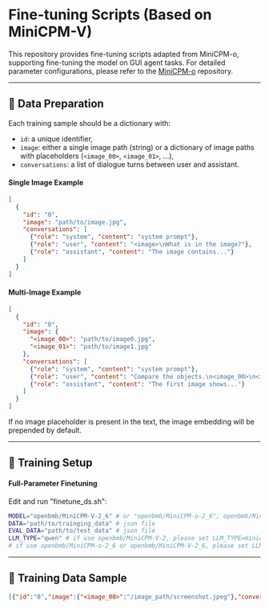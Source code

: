 # Fine-tuning Scripts (Based on MiniCPM-V)

This repository provides fine-tuning scripts adapted from MiniCPM-o, supporting fine-tuning the model on GUI agent tasks. For detailed parameter configurations, please refer to the [MiniCPM-o](https://github.com/OpenBMB/MiniCPM-o/tree/main/finetune) repository.

---

## 📂 Data Preparation

Each training sample should be a dictionary with:

- `id`: a unique identifier,
- `image`: either a single image path (string) or a dictionary of image paths with placeholders (`<image_00>`, `<image_01>`, ...),
- `conversations`: a list of dialogue turns between user and assistant.

#### Single Image Example

```json
[
  {
    "id": "0",
    "image": "path/to/image.jpg",
    "conversations": [
      {"role": "system", "content": "system prompt"},
      {"role": "user", "content": "<image>\nWhat is in the image?"},
      {"role": "assistant", "content": "The image contains..."}
    ]
  }
]
```

#### Multi-Image Example

```json
[
  {
    "id": "0",
    "image": {
      "<image_00>": "path/to/image0.jpg",
      "<image_01>": "path/to/image1.jpg"
    },
    "conversations": [
      {"role": "system", "content": "system prompt"},
      {"role": "user", "content": "Compare the objects.\n<image_00>\n<image_01>"},
      {"role": "assistant", "content": "The first image shows..."}
    ]
  }
]
```

If no image placeholder is present in the text, the image embedding will be prepended by default.

---

## 🚀 Training Setup

#### Full-Parameter Finetuning

Edit and run  "finetune_ds.sh":

```bash
MODEL="openbmb/MiniCPM-V-2_6" # or "openbmb/MiniCPM-o-2_6", openbmb/MiniCPM-Llama3-V-2_5, openbmb/MiniCPM-V-2
DATA="path/to/trainging_data" # json file
EVAL_DATA="path/to/test_data" # json file
LLM_TYPE="qwen" # if use openbmb/MiniCPM-V-2, please set LLM_TYPE=minicpm, if use openbmb/MiniCPM-Llama3-V-2_5, please set LLM_TYPE="llama3",
# if use openbmb/MiniCPM-o-2_6 or openbmb/MiniCPM-V-2_6, please set LLM_TYPE=qwen
```

---

## 📃 Training Data Sample

```json
[{"id":"0","image":{"<image_00>":"/image_path/screenshot.jpeg"},"conversations":[{"role":"system","content":"# Role\n你是一名熟悉安卓系统触屏GUI操作的智能体，将根据用户的问题，分析当前界面的GUI元素和布局，生成相应的操作。\n\n# Task\n针对用户问题，根据输入的当前屏幕截图，输出下一步的操作。\n\n# Rule\n- 以紧凑JSON格式输出\n- 输出操作必须遵循Schema约束\n\n# Schema\n{\"type\":\"object\",\"description\":\"执行操作并决定当前任务状态\",\"additionalProperties\":false,\"optional\":[\"thought\"],\"properties\":{\"thought\":{\"type\":\"string\",\"description\":\"智能体的思维过程\"},\"POINT\":{\"$ref\":\"#/$defs/Location\",\"description\":\"点击屏幕上的指定位置\"},\"to\":{\"description\":\"移动，组合手势参数\",\"oneOf\":[{\"enum\":[\"up\",\"down\",\"left\",\"right\"],\"description\":\"从当前点（POINT）出发，执行滑动手势操作，方向包括向上、向下、向左、向右\"},{\"$ref\":\"#/$defs/Location\",\"description\":\"移动到某个位置\"}]},\"duration\":{\"type\":\"integer\",\"description\":\"动作执行的时间或等待时间，毫秒\",\"minimum\":0,\"default\":200},\"PRESS\":{\"type\":\"string\",\"description\":\"触发特殊按键，HOME为回到主页按钮，BACK为返回按钮，ENTER为回车按钮\",\"enum\":[\"HOME\",\"BACK\",\"ENTER\"]},\"TYPE\":{\"type\":\"string\",\"description\":\"输入文本\"},\"STATUS\":{\"type\":\"string\",\"description\":\"当前任务的状态。特殊情况：satisfied，无需操作；impossible，任务无法完成；interrupt，任务中断；need_feedback，需要用户反馈；\",\"enum\":[\"continue\",\"finish\",\"satisfied\",\"impossible\",\"interrupt\",\"need_feedback\"],\"default\":\"continue\"}},\"$defs\":{\"Location\":{\"type\":\"array\",\"description\":\"坐标为相对于屏幕左上角位原点的相对位置，并且按照宽高比例缩放到0～1000，数组第一个元素为横坐标x，第二个元素为纵坐标y\",\"items\":{\"type\":\"integer\",\"minimum\":0,\"maximum\":1000},\"minItems\":2,\"maxItems\":2}}}"},{"role":"user","content":"<Question>打开美团外卖</Question>\n当前屏幕截图：<image_00>"},{"role":"assistant","content":"{\"POINT\":[197,634],\"to\":\"right\"}"}]}]
```
